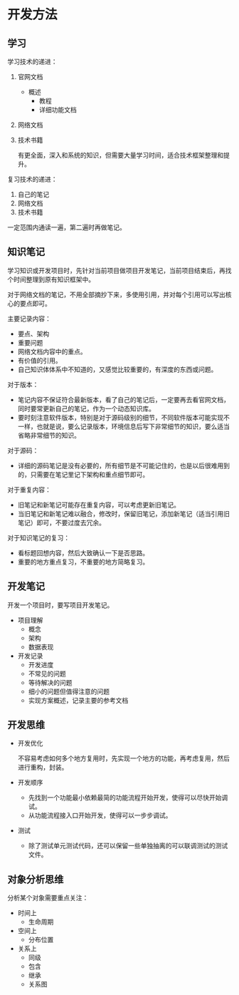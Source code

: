 # 开发方法

## 学习

学习技术的递进：

1. 官网文档

     - 概述
       - 教程
       - 详细功能文档

2. 网络文档

3. 技术书籍

     有更全面，深入和系统的知识，但需要大量学习时间，适合技术框架整理和提升。

复习技术的递进：

1. 自己的笔记
2. 网络文档
3. 技术书籍

一定范围内通读一遍，第二遍时再做笔记。

## 知识笔记

学习知识或开发项目时，先针对当前项目做项目开发笔记，当前项目结束后，再找个时间整理到原有知识框架中。

对于网络文档的笔记，不用全部摘抄下来，多使用引用，并对每个引用可以写出核心的要点即可。

主要记录内容：

- 要点、架构
- 重要问题
- 网络文档内容中的重点。
- 有价值的引用。
- 自己知识体体系中不知道的，又感觉比较重要的，有深度的东西或问题。

对于版本：

- 笔记内容不保证符合最新版本，看了自己的笔记后，一定要再去看官网文档，同时要常更新自己的笔记，作为一个动态知识库。
- 要时刻注意软件版本，特别是对于源码级别的细节，不同软件版本可能实现不一样，也就是说，要么记录版本，环境信息后写下非常细节的知识，要么适当省略非常细节的知识。

对于源码：

- 详细的源码笔记是没有必要的，所有细节是不可能记住的，也是以后很难用到的，只需要在笔记里记下架构和重点细节即可。

对于重复内容：

- 旧笔记和新笔记可能存在重复内容，可以考虑更新旧笔记。
- 当旧笔记和新笔记难以融合，修改时，保留旧笔记，添加新笔记（适当引用旧笔记）即可，不要过度去冗余。

对于知识笔记的复习：

- 看标题回想内容，然后大致确认一下是否思路。
- 重要的地方重点复习，不重要的地方简略复习。

## 开发笔记

开发一个项目时，要写项目开发笔记。

- 项目理解
	- 概念
	- 架构
	- 数据表现
- 开发记录
	- 开发进度
	- 不常见的问题
	- 等待解决的问题
	- 细小的问题但值得注意的问题
	- 实现方案概述，记录主要的参考文档

## 开发思维

- 开发优化

	不容易考虑如何多个地方复用时，先实现一个地方的功能，再考虑复用，然后进行重构，封装。

- 开发顺序

	- 先找到一个功能最小依赖最简的功能流程开始开发，使得可以尽快开始调试。
	- 从功能流程接入口开始开发，使得可以一步步调试。
	
- 测试

  - 除了测试单元测试代码，还可以保留一些单独抽离的可以联调测试的测试文件。


## 对象分析思维

分析某个对象需要重点关注：

- 时间上
	- 生命周期
- 空间上
	- 分布位置
- 关系上
	- 同级
	- 包含
	- 继承
	- 关系图

